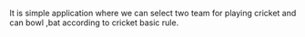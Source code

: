It is simple application where we can select two team for playing cricket and can bowl ,bat according to cricket basic rule.
